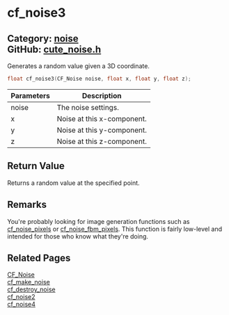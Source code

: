 [](../header.md ':include')

# cf_noise3

Category: [noise](/api_reference?id=noise)  
GitHub: [cute_noise.h](https://github.com/RandyGaul/cute_framework/blob/master/include/cute_noise.h)  
---

Generates a random value given a 3D coordinate.

```cpp
float cf_noise3(CF_Noise noise, float x, float y, float z);
```

Parameters | Description
--- | ---
noise | The noise settings.
x | Noise at this x-component.
y | Noise at this y-component.
z | Noise at this z-component.

## Return Value

Returns a random value at the specified point.

## Remarks

You're probably looking for image generation functions such as [cf_noise_pixels](/noise/cf_noise_pixels.md) or [cf_noise_fbm_pixels](/noise/cf_noise_fbm_pixels.md). This
function is fairly low-level and intended for those who know what they're doing.

## Related Pages

[CF_Noise](/noise/cf_noise.md)  
[cf_make_noise](/noise/cf_make_noise.md)  
[cf_destroy_noise](/noise/cf_destroy_noise.md)  
[cf_noise2](/noise/cf_noise2.md)  
[cf_noise4](/noise/cf_noise4.md)  
